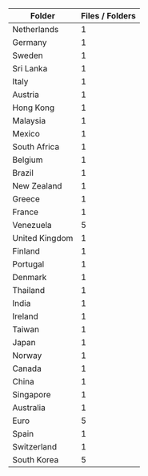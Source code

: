 | Folder         |   Files / Folders |
|----------------|-------------------|
| Netherlands    |                 1 |
| Germany        |                 1 |
| Sweden         |                 1 |
| Sri Lanka      |                 1 |
| Italy          |                 1 |
| Austria        |                 1 |
| Hong Kong      |                 1 |
| Malaysia       |                 1 |
| Mexico         |                 1 |
| South Africa   |                 1 |
| Belgium        |                 1 |
| Brazil         |                 1 |
| New Zealand    |                 1 |
| Greece         |                 1 |
| France         |                 1 |
| Venezuela      |                 5 |
| United Kingdom |                 1 |
| Finland        |                 1 |
| Portugal       |                 1 |
| Denmark        |                 1 |
| Thailand       |                 1 |
| India          |                 1 |
| Ireland        |                 1 |
| Taiwan         |                 1 |
| Japan          |                 1 |
| Norway         |                 1 |
| Canada         |                 1 |
| China          |                 1 |
| Singapore      |                 1 |
| Australia      |                 1 |
| Euro           |                 5 |
| Spain          |                 1 |
| Switzerland    |                 1 |
| South Korea    |                 5 |